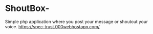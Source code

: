 # ShoutBox-
Simple php application where you post your message or shoutout your voice.
https://spec-trust.000webhostapp.com/
